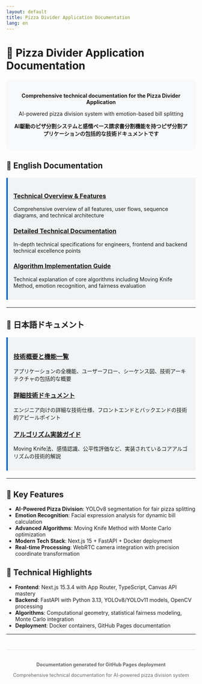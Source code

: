 ```yaml
---
layout: default
title: Pizza Divider Application Documentation
lang: en
---
```


# 🍕 Pizza Divider Application Documentation

<div style="text-align: center; margin: 20px 0; padding: 20px; background-color: #f8f9fa; border-radius: 8px;">
    <p><strong>Comprehensive technical documentation for the Pizza Divider Application</strong></p>
    <p>AI-powered pizza division system with emotion-based bill splitting</p>
    <p><strong>AI駆動のピザ分割システムと感情ベース請求書分割機能を持つピザ分割アプリケーションの包括的な技術ドキュメントです</strong></p>
</div>

## 📖 English Documentation

<div style="margin: 20px 0; padding: 15px; border-left: 4px solid #0066cc; background-color: #f1f3f4;">

### [Technical Overview & Features](./en/pizza-divider-technical-overview.html)
Comprehensive overview of all features, user flows, sequence diagrams, and technical architecture

### [Detailed Technical Documentation](./en/pizza-divider-detailed-technical-documentation.html)
In-depth technical specifications for engineers, frontend and backend technical excellence points

### [Algorithm Implementation Guide](./en/pizza-divider-algorithm-explained.html)
Technical explanation of core algorithms including Moving Knife Method, emotion recognition, and fairness evaluation

</div>

---

## 📖 日本語ドキュメント

<div style="margin: 20px 0; padding: 15px; border-left: 4px solid #0066cc; background-color: #f1f3f4;">

### [技術概要と機能一覧](./ja/pizza-divider-technical-overview.html)
アプリケーションの全機能、ユーザーフロー、シーケンス図、技術アーキテクチャの包括的な概要

### [詳細技術ドキュメント](./ja/pizza-divider-detailed-technical-documentation.html)
エンジニア向けの詳細な技術仕様、フロントエンドとバックエンドの技術的アピールポイント

### [アルゴリズム実装ガイド](./ja/pizza-divider-algorithm-explained.html)
Moving Knife法、感情認識、公平性評価など、実装されているコアアルゴリズムの技術的解説

</div>

---

## 🚀 Key Features

- **AI-Powered Pizza Division**: YOLOv8 segmentation for fair pizza splitting
- **Emotion Recognition**: Facial expression analysis for dynamic bill calculation  
- **Advanced Algorithms**: Moving Knife Method with Monte Carlo optimization
- **Modern Tech Stack**: Next.js 15 + FastAPI + Docker deployment
- **Real-time Processing**: WebRTC camera integration with precision coordinate transformation

## 🔧 Technical Highlights

- **Frontend**: Next.js 15.3.4 with App Router, TypeScript, Canvas API mastery
- **Backend**: FastAPI with Python 3.13, YOLOv8/YOLOv11 models, OpenCV processing
- **Algorithms**: Computational geometry, statistical fairness modeling, Monte Carlo integration
- **Deployment**: Docker containers, GitHub Pages documentation

---

<div style="text-align: center; margin-top: 40px; padding-top: 20px; border-top: 1px solid #e1e4e8; color: #666; font-size: 0.9em;">
    <p><strong>Documentation generated for GitHub Pages deployment</strong></p>
    <p>Comprehensive technical documentation for AI-powered pizza division system</p>
</div>